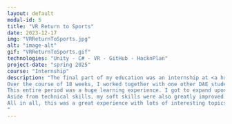 ```yaml
---
layout: default
modal-id: 5
title: "VR Return to Sports"
date: 2023-12-17
img: "VRReturnToSports.jpg"
alt: "image-alt"
gif: "VRReturnToSports.gif"
technologies: "Unity - C# - VR - GitHub - HacknPlan"
project-date: "spring 2025"
course: "Internship"
description: "The final part of my education was an internship at <a href='https://media.idlab.ugent.be/' target='_blank' rel='noopener noreferrer'>IDLab-MEDIA</a>, which is a research group that is part of Ghent University and imec.<br><br>
Over the course of 18 weeks, I worked together with one other DAE student to develop a VR football recovery game. The game simulates a real-world football exercise, which requires the player engage in physical activity. The goal of the project is for physiotherapists to use this VR game during the rehabilitation process of someone with a knee injury to measure their progress.<br><br>
This entire period was a huge learning experience. I got to expand upon my Unity and C# skills, which I was already proficient in due to previous projects. Knowledge from previous courses such as gameplay programming came in very handy as well. But I also had to learn a lot of new topics that were never covered in previous courses, such as networking, VR, and motion trackers. These were all things I - in collaboration with my fellow student - had to figure out and learn myself in order to get the project working.<br><br>
Aside from technical skills, my soft skills were also greatly improved. Since we were in a team of just two, close collaboration was required to successfully complete the project, meaning good communication, planning, and being able to discuss differences of opinion and compromise. This was especially reinforced by our supervisor Prof. Glenn Van Wallendael. He oversees lots of other projects and people, which means he didn't always have time for us. As a result, we had to be independent, help each other out, and make decisions between the two of us.<br><br>
All in all, this was a great experience with lots of interesting topics and a great way to finish my DAE career.
"
---
```


